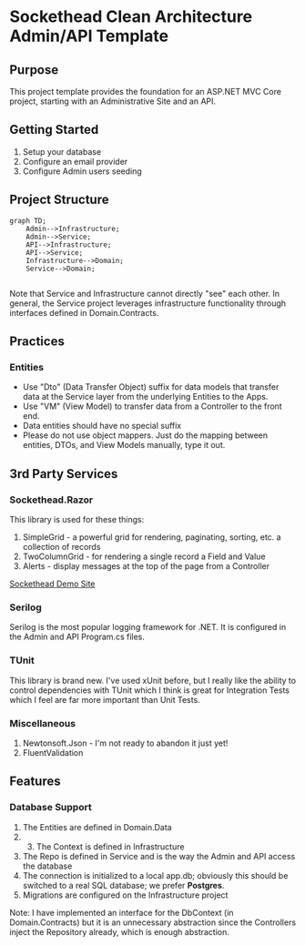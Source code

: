 # Sockethead Clean Architecture Admin/API Template
## Purpose
This project template provides the foundation for an ASP.NET MVC Core project, starting with an Administrative Site and an API.

## Getting Started
1. Setup your database
2. Configure an email provider
3. Configure Admin users seeding 

## Project Structure
```mermaid
graph TD;
    Admin-->Infrastructure;
    Admin-->Service;
    API-->Infrastructure;
    API-->Service;
    Infrastructure-->Domain;
    Service-->Domain;
    
```

Note that Service and Infrastructure cannot directly "see" each other. 
In general, the Service project leverages infrastructure functionality through interfaces defined in 
Domain.Contracts.

## Practices
### Entities
* Use "Dto" (Data Transfer Object) suffix for data models that transfer data at the Service layer from
  the underlying Entities to the Apps.
* Use "VM" (View Model) to transfer data from a Controller to the front end.
* Data entities should have no special suffix
* Please do not use object mappers.  Just do the mapping between
  entities, DTOs, and View Models manually, type it out.

## 3rd Party Services
### Sockethead.Razor
This library is used for these things:
1. SimpleGrid - a powerful grid for rendering, paginating, sorting, etc. a collection of records
2. TwoColumnGrid - for rendering a single record a Field and Value 
3. Alerts - display messages at the top of the page from a Controller

[Sockethead Demo Site](https://sockethead.azurewebsites.net/)

### Serilog
Serilog is the most popular logging framework for .NET.
It is configured in the Admin and API Program.cs files. 

### TUnit 
This library is brand new.  I've used xUnit before, but I really like the ability to control
dependencies with TUnit which I think is great for Integration Tests which I feel are far more
important than Unit Tests.

### Miscellaneous
1. Newtonsoft.Json - I'm not ready to abandon it just yet!
2. FluentValidation


## Features
### Database Support
1. The Entities are defined in Domain.Data
2. 3. The Context is defined in Infrastructure
4. The Repo is defined in Service and is the way the Admin and API access the database 
5. The connection is initialized to a local app.db; obviously this should be switched to a real SQL database; we prefer **Postgres**.
6. Migrations are configured on the Infrastructure project 

Note: I have implemented an interface for the DbContext (in Domain.Contracts) but it is an 
unnecessary abstraction since the Controllers inject the Repository already, which is enough abstraction.


